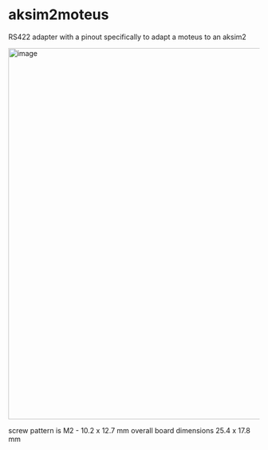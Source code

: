# aksim2moteus

RS422 adapter with a pinout specifically to adapt a moteus to an aksim2 

<img width="939" height="743" alt="image" src="https://github.com/user-attachments/assets/c88e8d05-e474-4b4f-88a4-274bd023ea36" />

screw pattern is M2 - 10.2 x 12.7 mm
overall board dimensions 25.4 x 17.8 mm

